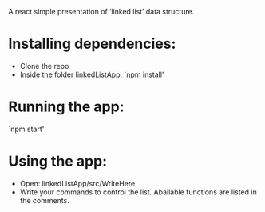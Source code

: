 A react simple presentation of ‘linked list’ data structure. 

# Installing dependencies:
- Clone the repo
- Inside the folder linkedListApp:
`npm install'

# Running the app:
`npm start'

# Using the app:
- Open: 
linkedListApp/src/WriteHere 
- Write your commands to control the list. Abailable functions are listed in the comments. 